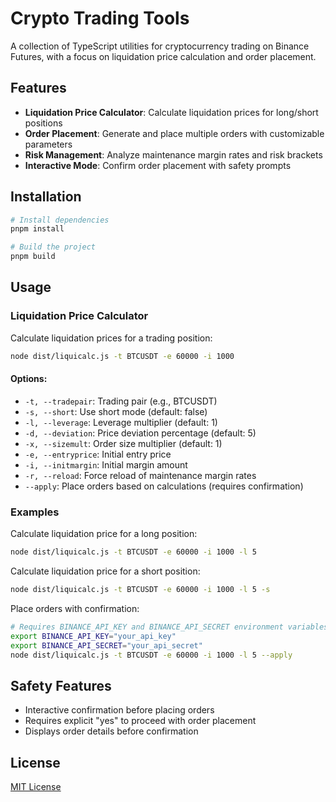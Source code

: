 # Crypto Trading Tools

A collection of TypeScript utilities for cryptocurrency trading on Binance Futures, with a focus on liquidation price calculation and order placement.

## Features

- **Liquidation Price Calculator**: Calculate liquidation prices for long/short positions
- **Order Placement**: Generate and place multiple orders with customizable parameters
- **Risk Management**: Analyze maintenance margin rates and risk brackets
- **Interactive Mode**: Confirm order placement with safety prompts

## Installation

```bash
# Install dependencies
pnpm install

# Build the project
pnpm build
```

## Usage

### Liquidation Price Calculator

Calculate liquidation prices for a trading position:

```bash
node dist/liquicalc.js -t BTCUSDT -e 60000 -i 1000
```

#### Options:

- `-t, --tradepair`: Trading pair (e.g., BTCUSDT)
- `-s, --short`: Use short mode (default: false)
- `-l, --leverage`: Leverage multiplier (default: 1)
- `-d, --deviation`: Price deviation percentage (default: 5)
- `-x, --sizemult`: Order size multiplier (default: 1)
- `-e, --entryprice`: Initial entry price
- `-i, --initmargin`: Initial margin amount
- `-r, --reload`: Force reload of maintenance margin rates
- `--apply`: Place orders based on calculations (requires confirmation)

### Examples

Calculate liquidation price for a long position:
```bash
node dist/liquicalc.js -t BTCUSDT -e 60000 -i 1000 -l 5
```

Calculate liquidation price for a short position:
```bash
node dist/liquicalc.js -t BTCUSDT -e 60000 -i 1000 -l 5 -s
```

Place orders with confirmation:
```bash
# Requires BINANCE_API_KEY and BINANCE_API_SECRET environment variables
export BINANCE_API_KEY="your_api_key"
export BINANCE_API_SECRET="your_api_secret"
node dist/liquicalc.js -t BTCUSDT -e 60000 -i 1000 -l 5 --apply
```

## Safety Features

- Interactive confirmation before placing orders
- Requires explicit "yes" to proceed with order placement
- Displays order details before confirmation

## License

[MIT License](LICENSE)
